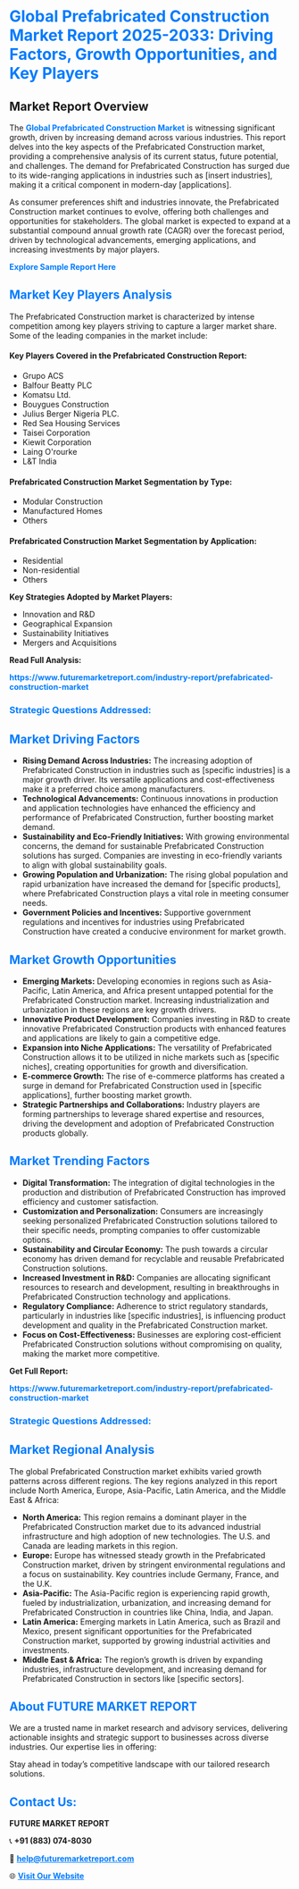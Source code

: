 <h1 style="color: #007BFF;">Global Prefabricated Construction Market Report 2025-2033: Driving Factors, Growth Opportunities, and Key Players</h1>

<section id="overview">
<h2>Market Report Overview</h2>
<p>The <a href="https://www.futuremarketreport.com/industry-report/prefabricated-construction-market" style="color: #007BFF; text-decoration: none;"><strong>Global Prefabricated Construction Market</strong></a> is witnessing significant growth, driven by increasing demand across various industries. This report delves into the key aspects of the Prefabricated Construction market, providing a comprehensive analysis of its current status, future potential, and challenges. The demand for Prefabricated Construction has surged due to its wide-ranging applications in industries such as [insert industries], making it a critical component in modern-day [applications].</p>
<p>As consumer preferences shift and industries innovate, the Prefabricated Construction market continues to evolve, offering both challenges and opportunities for stakeholders. The global market is expected to expand at a substantial compound annual growth rate (CAGR) over the forecast period, driven by technological advancements, emerging applications, and increasing investments by major players.</p>
</section>

<section id="overview">
<p><a href="https://www.futuremarketreport.com/request-sample/reportId=109426" style="color: #007BFF; text-decoration: none;"><strong>Explore Sample Report Here</strong></a></p>
</section>

<section id="key-players">
<h2 style="color: #007BFF;">Market Key Players Analysis</h2>
<p>The Prefabricated Construction market is characterized by intense competition among key players striving to capture a larger market share. Some of the leading companies in the market include:</p>
<h4>Key Players Covered in the Prefabricated Construction Report:</h4>
<ul><li>Grupo ACS</li><li>Balfour Beatty PLC</li><li>Komatsu Ltd.</li><li>Bouygues Construction</li><li>Julius Berger Nigeria PLC.</li><li>Red Sea Housing Services</li><li>Taisei Corporation</li><li>Kiewit Corporation</li><li>Laing O&#039;rourke</li><li>L&amp;T India</li></ul>
<h4>Prefabricated Construction Market Segmentation by Type:</h4>
<ul><li>Modular Construction</li><li>Manufactured Homes</li><li>Others</li></ul>

<h4>Prefabricated Construction Market Segmentation by Application:</h4>
<ul><li>Residential</li><li>Non-residential</li><li>Others</li></ul>
<p><strong>Key Strategies Adopted by Market Players:</strong></p>
<ul>
<li>Innovation and R&D</li>
<li>Geographical Expansion</li>
<li>Sustainability Initiatives</li>
<li>Mergers and Acquisitions</li>
</ul>
</section>

<section>
<p><strong>Read Full Analysis: </strong></p><a href="https://www.futuremarketreport.com/industry-report/prefabricated-construction-market" style="color: #007BFF; text-decoration: none;"><strong>https://www.futuremarketreport.com/industry-report/prefabricated-construction-market</strong></a>
<h3 style="color: #007BFF;">Strategic Questions Addressed:</h3>
</section>

<section id="driving-factors">
<h2 style="color: #007BFF;">Market Driving Factors</h2>
<ul>
<li><strong>Rising Demand Across Industries:</strong> The increasing adoption of Prefabricated Construction in industries such as [specific industries] is a major growth driver. Its versatile applications and cost-effectiveness make it a preferred choice among manufacturers.</li>
<li><strong>Technological Advancements:</strong> Continuous innovations in production and application technologies have enhanced the efficiency and performance of Prefabricated Construction, further boosting market demand.</li>
<li><strong>Sustainability and Eco-Friendly Initiatives:</strong> With growing environmental concerns, the demand for sustainable Prefabricated Construction solutions has surged. Companies are investing in eco-friendly variants to align with global sustainability goals.</li>
<li><strong>Growing Population and Urbanization:</strong> The rising global population and rapid urbanization have increased the demand for [specific products], where Prefabricated Construction plays a vital role in meeting consumer needs.</li>
<li><strong>Government Policies and Incentives:</strong> Supportive government regulations and incentives for industries using Prefabricated Construction have created a conducive environment for market growth.</li>
</ul>
</section>

<section id="growth-opportunities">
<h2 style="color: #007BFF;">Market Growth Opportunities</h2>
<ul>
<li><strong>Emerging Markets:</strong> Developing economies in regions such as Asia-Pacific, Latin America, and Africa present untapped potential for the Prefabricated Construction market. Increasing industrialization and urbanization in these regions are key growth drivers.</li>
<li><strong>Innovative Product Development:</strong> Companies investing in R&D to create innovative Prefabricated Construction products with enhanced features and applications are likely to gain a competitive edge.</li>
<li><strong>Expansion into Niche Applications:</strong> The versatility of Prefabricated Construction allows it to be utilized in niche markets such as [specific niches], creating opportunities for growth and diversification.</li>
<li><strong>E-commerce Growth:</strong> The rise of e-commerce platforms has created a surge in demand for Prefabricated Construction used in [specific applications], further boosting market growth.</li>
<li><strong>Strategic Partnerships and Collaborations:</strong> Industry players are forming partnerships to leverage shared expertise and resources, driving the development and adoption of Prefabricated Construction products globally.</li>
</ul>
</section>

<section id="trending-factors">
<h2 style="color: #007BFF;">Market Trending Factors</h2>
<ul>
<li><strong>Digital Transformation:</strong> The integration of digital technologies in the production and distribution of Prefabricated Construction has improved efficiency and customer satisfaction.</li>
<li><strong>Customization and Personalization:</strong> Consumers are increasingly seeking personalized Prefabricated Construction solutions tailored to their specific needs, prompting companies to offer customizable options.</li>
<li><strong>Sustainability and Circular Economy:</strong> The push towards a circular economy has driven demand for recyclable and reusable Prefabricated Construction solutions.</li>
<li><strong>Increased Investment in R&D:</strong> Companies are allocating significant resources to research and development, resulting in breakthroughs in Prefabricated Construction technology and applications.</li>
<li><strong>Regulatory Compliance:</strong> Adherence to strict regulatory standards, particularly in industries like [specific industries], is influencing product development and quality in the Prefabricated Construction market.</li>
<li><strong>Focus on Cost-Effectiveness:</strong> Businesses are exploring cost-efficient Prefabricated Construction solutions without compromising on quality, making the market more competitive.</li>
</ul>
</section>

<section>
<p><strong>Get Full Report: </strong></p><a href="https://www.futuremarketreport.com/industry-report/prefabricated-construction-market" style="color: #007BFF; text-decoration: none;"><strong>https://www.futuremarketreport.com/industry-report/prefabricated-construction-market</strong></a>
<h3 style="color: #007BFF;">Strategic Questions Addressed:</h3>
</section>


<section id="regional-analysis">
<h2 style="color: #007BFF;">Market Regional Analysis</h2>
<p>The global Prefabricated Construction market exhibits varied growth patterns across different regions. The key regions analyzed in this report include North America, Europe, Asia-Pacific, Latin America, and the Middle East & Africa:</p>
<ul>
<li><strong>North America:</strong> This region remains a dominant player in the Prefabricated Construction market due to its advanced industrial infrastructure and high adoption of new technologies. The U.S. and Canada are leading markets in this region.</li>
<li><strong>Europe:</strong> Europe has witnessed steady growth in the Prefabricated Construction market, driven by stringent environmental regulations and a focus on sustainability. Key countries include Germany, France, and the U.K.</li>
<li><strong>Asia-Pacific:</strong> The Asia-Pacific region is experiencing rapid growth, fueled by industrialization, urbanization, and increasing demand for Prefabricated Construction in countries like China, India, and Japan.</li>
<li><strong>Latin America:</strong> Emerging markets in Latin America, such as Brazil and Mexico, present significant opportunities for the Prefabricated Construction market, supported by growing industrial activities and investments.</li>
<li><strong>Middle East & Africa:</strong> The region’s growth is driven by expanding industries, infrastructure development, and increasing demand for Prefabricated Construction in sectors like [specific sectors].</li>
</ul>
</section>

<footer>
<h2 style="color: #007BFF;">About FUTURE MARKET REPORT</h2>
<p>We are a trusted name in market research and advisory services, delivering actionable insights and strategic support to businesses across diverse industries. Our expertise lies in offering:</p>

<p>Stay ahead in today’s competitive landscape with our tailored research solutions.</p>

<h2 style="color: #007BFF;">Contact Us:</h2>
<p><strong>FUTURE MARKET REPORT</strong></p>
<p>📞 <strong>+91 (883) 074-8030</strong></p>
<p>📧 <strong><a href="mailto:help@futuremarketreport.com" style="color: #007BFF;">help@futuremarketreport.com</a></strong></p>
<p>🌐 <strong><a href="https://www.futuremarketreport.com/" style="color: #007BFF;">Visit Our Website</a></strong></p>
</footer>
